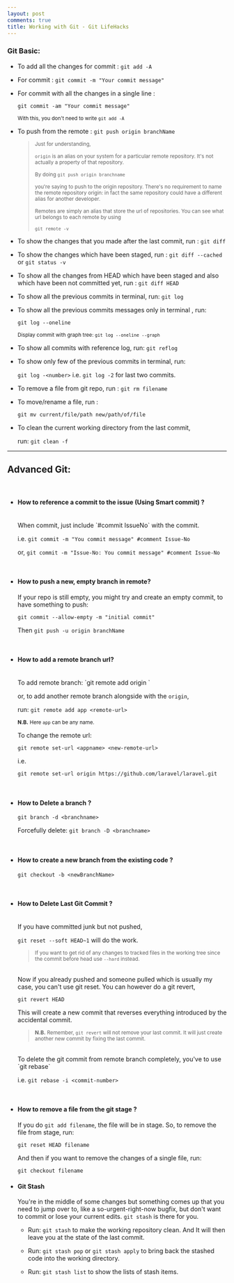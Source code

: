 ```yaml
---
layout: post
comments: true
title: Working with Git - Git LifeHacks
---
```


### Git Basic:

* To add all the changes for commit : `git add -A`

* For commit : `git commit -m "Your commit message"`

* For commit with all the changes in a single line :

  `git commit -am "Your commit message"`

  <small>With this, you don't need to write `git add -A`</small>

* To push from the remote : `git push origin branchName`

    > <small>Just for understanding,</small>
    >
    > <small>`origin` is an alias on your system for a particular remote repository. It's not actually a property of that repository.</small>
    >
    > <small>By doing  `git push origin branchname`</small>
    >
    > <small>you're saying to push to the origin repository. There's no requirement to name the remote repository origin: in fact the same repository could have a different alias for another developer.</small>
    >
    > <small>Remotes are simply an alias that store the url of repositories. You can see what url belongs to each remote by using</small>
    >
    > <small>`git remote -v`</small>

* To show the changes that you made after the last commit, run : `git diff`

* To show the changes which have been staged, run : `git diff --cached` or `git status -v`

* To show all the changes from HEAD which have been staged and also which have been not committed yet, run : `git diff HEAD`

* To show all the previous commits in terminal, run: `git log`

* To show all the previous commits messages only in terminal , run:

  `git log --oneline`

  <small>Display commit with graph tree: `git log --oneline --graph`</small>

* To show all commits with reference log, run: `git reflog`

* To show only few of the previous commits in terminal, run:

  `git log -<number>` i.e. `git log -2` for last two commits.

* To remove a file from git repo, run : `git rm filename`

* To move/rename a file, run : 

  `git mv current/file/path new/path/of/file`

* To clean the current working directory from the last commit,

  run: `git clean -f`

-------------------------------------------------------

 Advanced Git:
--------------
  <br/>

* #### How to reference a commit to the issue (Using Smart commit) ?
  <br/>
  When commit, just include `#commit IssueNo` with the commit.

  i.e. `git commit -m "You commit message" #comment Issue-No`

  or, `git commit -m "Issue-No: You commit message" #comment Issue-No`

  <br/>

* #### How to push a new, empty branch in remote?

  If your repo is still empty, you might try and create an empty commit, to have something to push:

  `git commit --allow-empty -m "initial commit"`

  Then  `git push -u origin branchName`

  <br/>

* #### How to add a remote branch url?
  <br/>
  To add remote branch:
  `git remote add origin <remote-url>`

  or, to add another remote branch alongside with the `origin`,

  run:  `git remote add app <remote-url>`

    <small><strong>N.B.</strong> Here `app` can be any name.</small>

  To change the remote url:

  `git remote set-url <appname> <new-remote-url>`

  i.e.

  `git remote set-url origin https://github.com/laravel/laravel.git`

<br/>

* #### How to Delete a branch ?
  `git branch -d <branchname>`

  Forcefully delete: `git branch -D <branchname>`

  <br/>

* #### How to create a new branch from the existing code ?
  `git checkout -b <newBranchName>`

  <br/>

* #### How to Delete Last Git Commit ?
  <br/>
  If you have committed junk but not pushed,

  `git reset --soft HEAD~1` will do the work.

  > <small>If you want to get rid of any changes to tracked files in the working tree since the commit before head use `--hard` instead.</small>

  <br/>
  Now if you already pushed and someone pulled which is usually my case, you can't use git reset. You can however do a git revert,

  `git revert HEAD`

  This will create a new commit that reverses everything introduced by the accidental commit.

  > <small>**N.B.** Remember, `git revert` will not remove your last commit. It will just create another new commit by fixing the last commit.</small>

  <br/>
  To delete the git commit from remote branch completely, you've to use `git rebase`

  i.e. `git rebase -i <commit-number>`

  <br/>

* #### How to remove a file from the git stage ?

  If you do `git add filename`, the file will be in stage. So, to remove the file from stage, run:

  `git reset HEAD filename`

  And then if you want to remove the changes of a single file, run:

  `git checkout filename`

* #### Git Stash
  You're in the middle of some changes but something comes up that you need to jump over to, like a so-urgent-right-now bugfix, but don't want to commit or lose your current edits. `git stash` is there for you.

  - Run: `git stash` to make the working repository clean.
    And It will then leave you at the state of the last commit.

  - Run: `git stash pop` or `git stash apply` to bring back the stashed code into the working directory.

  - Run: `git stash list` to show the lists of stash items.